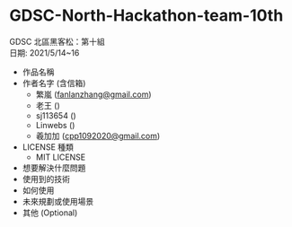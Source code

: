 # GDSC-North-Hackathon-team-10th
GDSC 北區黑客松：第十組  
日期: 2021/5/14~16

* 作品名稱
* 作者名字 (含信箱)
  * 繁嵐 (fanlanzhang@gmail.com)
  * 老王 ()
  * sj113654 ()
  * Linwebs ()
  * 羲加加 (cpp1092020@gmail.com)
* LICENSE 種類
  * MIT LICENSE
* 想要解決什麼問題
* 使用到的技術
* 如何使用
* 未來規劃或使用場景
* 其他 (Optional)
